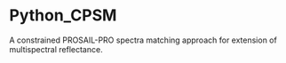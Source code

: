 # Python_CPSM
A constrained PROSAIL-PRO spectra matching approach for extension of multispectral reflectance.
